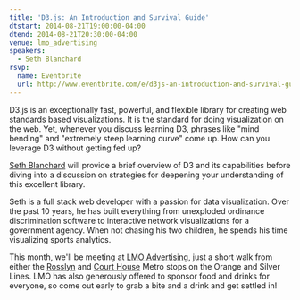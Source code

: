 ```yaml
---
title: 'D3.js: An Introduction and Survival Guide'
dtstart: 2014-08-21T19:00:00-04:00
dtend: 2014-08-21T20:30:00-04:00
venue: lmo_advertising
speakers:
  - Seth Blanchard
rsvp:
  name: Eventbrite
  url: http://www.eventbrite.com/e/d3js-an-introduction-and-survival-guide-tickets-12509565447
---
```


D3.js is an exceptionally fast, powerful, and flexible library for creating web standards based visualizations. It is the standard for doing visualization on the web. Yet, whenever you discuss learning D3, phrases like "mind bending" and "extremely steep learning curve" come up. How can you leverage D3 without getting fed up?

[Seth Blanchard](https://twitter.com/SethBlanchard) will provide a brief overview of D3 and its capabilities before diving into a discussion on strategies for deepening your understanding of this excellent library.

Seth is a full stack web developer with a passion for data visualization. Over the past 10 years, he has built everything from unexploded ordinance discrimination software to interactive network visualizations for a government agency. When not chasing his two children, he spends his time visualizing sports analytics.

This month, we'll be meeting at [LMO Advertising](http://www.lmo.com/), just a short walk from either the [Rosslyn](http://wmata.com/rail/station_detail.cfm?station_id=41) and [Court House](http://wmata.com/rail/station_detail.cfm?station_id=96) Metro stops on the Orange and Silver Lines. LMO has also generously offered to sponsor food and drinks for everyone, so come out early to grab a bite and a drink and get settled in!
